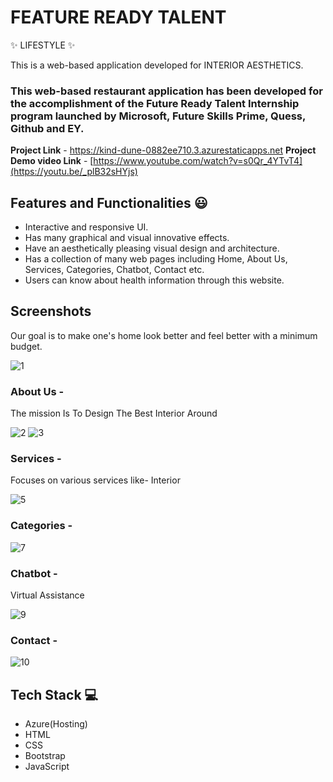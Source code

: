 # FEATURE READY TALENT
✨ LIFESTYLE ✨

This is a web-based application developed for INTERIOR AESTHETICS. 

### This web-based restaurant application has been developed for the accomplishment of the Future Ready Talent Internship program launched by Microsoft, Future Skills Prime, Quess, Github and EY.


**Project Link** - https://kind-dune-0882ee710.3.azurestaticapps.net
**Project Demo video Link** - [https://www.youtube.com/watch?v=s0Qr_4YTvT4](https://youtu.be/_plB32sHYjs)


## Features and Functionalities 😃

- Interactive and responsive UI.
- Has many graphical and visual innovative effects.
- Have an aesthetically pleasing visual design and architecture.
- Has a collection of many web pages including Home, About Us, Services, Categories, Chatbot, Contact  etc.
- Users can know about health information through this website.

## Screenshots

Our goal is to make one's home look better and feel better with a minimum budget.

![1](https://github.com/21A35A0508/FRT/assets/110163857/d088beb2-2efd-4d85-8079-3fa056993a18)


### About Us -

The mission Is To Design The Best Interior Around

![2](https://github.com/21A35A0508/FRT/assets/110163857/1311b2f0-b9a8-4ca2-bb26-daedfcb10313)
![3](https://github.com/21A35A0508/FRT/assets/110163857/d75c7f28-e3e8-4321-a67e-75572fc9a30e)

### Services -

Focuses on various services like- Interior

![5](https://github.com/21A35A0508/FRT/assets/110163857/a53bc9b0-99eb-43ef-98fd-8348322f73c7)


### Categories - 

![7](https://github.com/21A35A0508/FRT/assets/110163857/cdec2c06-c3f7-4f5c-a2da-48dc496bae78)

### Chatbot -

Virtual Assistance

![9](https://github.com/21A35A0508/FRT/assets/110163857/5660ff58-c118-40fc-af13-0267f682a8dc)

### Contact -


![10](https://github.com/21A35A0508/FRT/assets/110163857/1ca1cfc8-3a31-4744-a33d-f36e45f220c5)



## Tech Stack 💻

- Azure(Hosting)
- HTML
- CSS
- Bootstrap
- JavaScript
